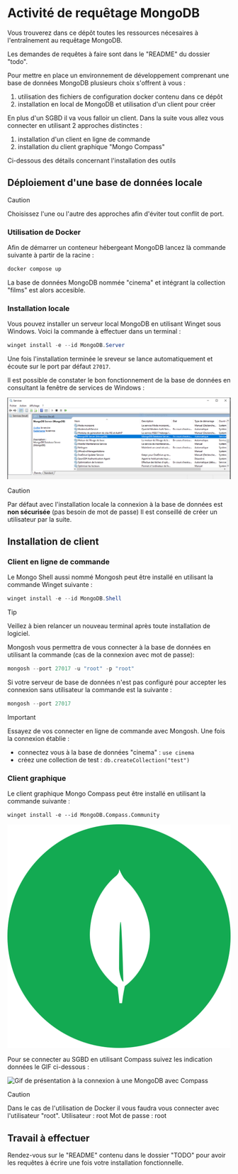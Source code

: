 # Activité de requêtage MongoDB

Vous trouverez dans ce dépôt toutes les ressources nécesaires à l'entraînement au requêtage MongoDB.

Les demandes de requêtes à faire sont dans le "README" du dossier "todo".

Pour mettre en place un environnement de développement comprenant une base de données MongoDB plusieurs choix s'offrent à vous :
1. utilisation des fichiers de configuration docker contenu dans ce dépôt
2. installation en local de MongoDB et utilisation d'un client pour créer

En plus d'un SGBD il va vous falloir un client. Dans la suite vous allez vous connecter en utilisant 2 approches distinctes :
1. installation d'un client en ligne de commande
2. installation du client graphique "Mongo Compass"

Ci-dessous des détails concernant l'installation des outils

## Déploiement d'une base de données locale

> [!CAUTION]
> Choisissez l'une ou l'autre des approches afin d'éviter tout conflit de port.

### Utilisation de Docker

Afin de démarrer un conteneur hébergeant MongoDB lancez là commande suivante à partir de la racine :
```powershell
docker compose up
```

La base de données MongoDB nommée "cinema" et intégrant la collection "films" est alors accesible.

### Installation locale 

Vous pouvez installer un serveur local MongoDB en utilisant Winget sous Windows. Voici la commande à effectuer dans un terminal :
```powershell
winget install -e --id MongoDB.Server
```

Une fois l'installation terminée le sreveur se lance automatiquement et écoute sur le port par défaut `27017`.

Il est possible de constater le bon fonctionnement de la base de données en consultant la fenêtre de services de Windows :

![Service Windows](./img/service-windows.PNG)

> [!CAUTION]
> Par défaut avec l'installation locale la connexion à la base de données est **non sécurisée** (pas besoin de mot de passe)
> Il est conseillé de créer un utilisateur par la suite.

## Installation de client

### Client en ligne de commande

Le Mongo Shell aussi nommé Mongosh peut être installé en utilisant la commande Winget suivante :
```powershell
winget install -e --id MongoDB.Shell
```

> [!TIP]
> Veillez à bien relancer un nouveau terminal après toute installation de logiciel.

Mongosh vous permettra de vous connecter à la base de données en utilisant la commande (cas de la connexion avec mot de passe):
```powershell
mongosh --port 27017 -u "root" -p "root"
```

Si votre serveur de base de données n'est pas configuré pour accepter les connexion sans utilisateur la commande est la suivante :
```powershell
mongosh --port 27017
```

> [!IMPORTANT]
> Essayez de vos connecter en ligne de commande avec Mongosh.
> Une fois la connexion établie :
> - connectez vous à la base de données "cinema" : `use cinema`
> - créez une collection de test : `db.createCollection("test")`

### Client graphique 

Le client graphique Mongo Compass peut être installé en utilisant la commande suivante :
```powerhsell
winget install -e --id MongoDB.Compass.Community
```

![Logo de Compass](./img/compass-logo.svg)

Pour se connecter au SGBD en utilisant Compass suivez les indication données le GIF ci-dessous :

![Gif de présentation à la connexion à une MongoDB avec Compass](img/compass-connection.gif)

> [!CAUTION]
> Dans le cas de l'utilisation de Docker il vous faudra vous connecter avec l'utilisateur "root".
> Utilisateur : root
> Mot de passe : root

## Travail à effectuer 

Rendez-vous sur le "README" contenu dans le dossier "TODO" pour avoir les requêtes à écrire une fois votre installation fonctionnelle.